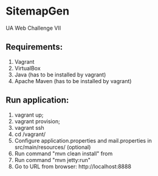 # SitemapGen
UA Web Challenge VII

## Requirements:

1. Vagrant
2. VirtualBox
3. Java (has to be installed by vagrant)
4. Apache Maven (has to be installed by vagrant)

## Run application: 

1. vagrant up;
2. vagrant provision;
3. vagrant ssh
4. cd /vagrant/
5. Сonfigure application.properties and mail.properties in src/main/resources/ (optional)
7. Run command "mvn clean install" from <project-folder>
8. Run command "mvn jetty:run"
9. Go to URL from browser: http://localhost:8888

